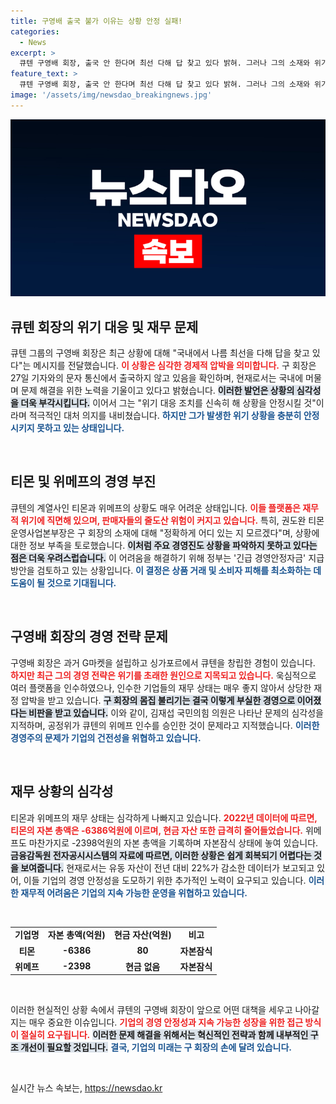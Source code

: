 ```yaml
---
title: 구영배 출국 불가 이유는 상황 안정 실패!
categories:
  - News
excerpt: >
  큐텐 구영배 회장, 출국 안 한다며 최선 다해 답 찾고 있다 밝혀. 그러나 그의 소재와 위기의 진전은 미지수. 관련 기업들 줄도산 위기 속, 긴급 경영안정자금 검토 중. 이 사태는 무리한 인수와 각 기업의 재무 악화가 주요 원인으로 지적.
feature_text: >
  큐텐 구영배 회장, 출국 안 한다며 최선 다해 답 찾고 있다 밝혀. 그러나 그의 소재와 위기의 진전은 미지수. 관련 기업들 줄도산 위기 속, 긴급 경영안정자금 검토 중. 이 사태는 무리한 인수와 각 기업의 재무 악화가 주요 원인으로 지적.
image: '/assets/img/newsdao_breakingnews.jpg'
---
```


<p><img src="/assets/img/newsdao_breakingnews.jpg" alt="flaretime 속보" /></p>

<h2 data-ke-size="size26">큐텐 회장의 위기 대응 및 재무 문제</h2>

<p data-ke-size="size16">큐텐 그룹의 구영배 회장은 최근 상황에 대해 "국내에서 나름 최선을 다해 답을 찾고 있다"는 메시지를 전달했습니다. <b><span style="color: #ee2323;">이 상황은 심각한 경제적 압박을 의미합니다.</span></b> 구 회장은 27일 기자와의 문자 통신에서 출국하지 않고 있음을 확인하며, 현재로서는 국내에 머물며 문제 해결을 위한 노력을 기울이고 있다고 밝혔습니다. <b><span style="background-color: #21538527;">이러한 발언은 상황의 심각성을 더욱 부각시킵니다.</span></b> 이어서 그는 "위기 대응 조치를 신속히 해 상황을 안정시킬 것"이라며 적극적인 대처 의지를 내비쳤습니다. <b><span style="color: #1a5490;">하지만 그가 발생한 위기 상황을 충분히 안정시키지 못하고 있는 상태입니다.</span></b></p>

<p data-ke-size="size16">&nbsp;</p>

<h2 data-ke-size="size26">티몬 및 위메프의 경영 부진</h2>

<p data-ke-size="size16">큐텐의 계열사인 티몬과 위메프의 상황도 매우 어려운 상태입니다. <b><span style="color: #ee2323;">이들 플랫폼은 재무적 위기에 직면해 있으며, 판매자들의 줄도산 위험이 커지고 있습니다.</span></b> 특히, 권도완 티몬 운영사업본부장은 구 회장의 소재에 대해 "정확하게 어디 있는 지 모르겠다"며, 상황에 대한 정보 부족을 토로했습니다. <b><span style="background-color: #21538527;">이처럼 주요 경영진도 상황을 파악하지 못하고 있다는 점은 더욱 우려스럽습니다.</span></b> 이 어려움을 해결하기 위해 정부는 '긴급 경영안정자금' 지급 방안을 검토하고 있는 상황입니다. <b><span style="color: #1a5490;">이 결정은 상품 거래 및 소비자 피해를 최소화하는 데 도움이 될 것으로 기대됩니다.</span></b></p>

<p data-ke-size="size16">&nbsp;</p>

<h2 data-ke-size="size26">구영배 회장의 경영 전략 문제</h2>

<p data-ke-size="size16">구영배 회장은 과거 G마켓을 설립하고 싱가포르에서 큐텐을 창립한 경험이 있습니다. <b><span style="color: #ee2323;">하지만 최근 그의 경영 전략은 위기를 초래한 원인으로 지목되고 있습니다.</span></b> 욱심적으로 여러 플랫폼을 인수하였으나, 인수한 기업들의 재무 상태는 매우 좋지 않아서 상당한 재정 압박을 받고 있습니다. <b><span style="background-color: #21538527;">구 회장의 몸집 불리기는 결국 이렇게 부실한 경영으로 이어졌다는 비판을 받고 있습니다.</span></b> 이와 같이, 김재섭 국민의힘 의원은 나타난 문제의 심각성을 지적하며, 공정위가 큐텐의 위메프 인수를 승인한 것이 문제라고 지적했습니다. <b><span style="color: #1a5490;">이러한 경영주의 문제가 기업의 건전성을 위협하고 있습니다.</span></b></p>

<p data-ke-size="size16">&nbsp;</p>

<h2 data-ke-size="size26">재무 상황의 심각성</h2>

<p data-ke-size="size16">티몬과 위메프의 재무 상태는 심각하게 나빠지고 있습니다. <b><span style="color: #ee2323;">2022년 데이터에 따르면, 티몬의 자본 총액은 -6386억원에 이르며, 현금 자산 또한 급격히 줄어들었습니다.</span></b> 위메프도 마찬가지로 -2398억원의 자본 총액을 기록하며 자본잠식 상태에 놓여 있습니다. <b><span style="background-color: #21538527;">금융감독원 전자공시시스템의 자료에 따르면, 이러한 상황은 쉽게 회복되기 어렵다는 것을 보여줍니다.</span></b> 현재로서는 유동 자산이 전년 대비 22%가 감소한 데이터가 보고되고 있어, 이들 기업의 경영 안정성을 도모하기 위한 추가적인 노력이 요구되고 있습니다. <b><span style="color: #1a5490;">이러한 재무적 어려움은 기업의 지속 가능한 운영을 위협하고 있습니다.</span></b></p>

<p data-ke-size="size16">&nbsp;</p>

<table>
    <tr>
        <td style="text-align: center; height: 17px;"><b>기업명</b></td>
        <td style="text-align: center; height: 17px;"><b>자본 총액(억원)</b></td>
        <td style="text-align: center; height: 17px;"><b>현금 자산(억원)</b></td>
        <td style="text-align: center; height: 17px;"><b>비고</b></td>
    </tr>
    <tr>
        <td style="text-align: center; height: 17px;"><b>티몬</b></td>
        <td style="text-align: center; height: 17px;"><b>-6386</b></td>
        <td style="text-align: center; height: 17px;"><b>80</b></td>
        <td style="text-align: center; height: 17px;"><b>자본잠식</b></td>
    </tr>
    <tr>
        <td style="text-align: center; height: 17px;"><b>위메프</b></td>
        <td style="text-align: center; height: 17px;"><b>-2398</b></td>
        <td style="text-align: center; height: 17px;"><b>현금 없음</b></td>
        <td style="text-align: center; height: 17px;"><b>자본잠식</b></td>
    </tr>
</table>

<p data-ke-size="size16">&nbsp;</p>

<p data-ke-size="size16">이러한 현실적인 상황 속에서 큐텐의 구영배 회장이 앞으로 어떤 대책을 세우고 나아갈지는 매우 중요한 이슈입니다. <b><span style="color: #ee2323;">기업의 경영 안정성과 지속 가능한 성장을 위한 접근 방식이 절실히 요구됩니다.</span></b> <b><span style="background-color: #21538527;">이러한 문제 해결을 위해서는 혁신적인 전략과 함께 내부적인 구조 개선이 필요할 것입니다.</span></b> <b><span style="color: #1a5490;">결국, 기업의 미래는 구 회장의 손에 달려 있습니다.</span></b></p>

<p data-ke-size="size16">&nbsp;</p>
실시간 뉴스 속보는, <a href="https://newsdao.kr" rel="dofollow">https://newsdao.kr</a>


